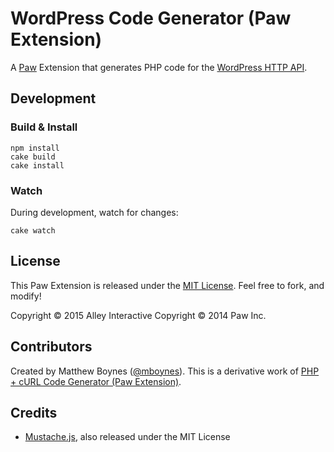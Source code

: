 # WordPress Code Generator (Paw Extension)

A [Paw](http://luckymarmot.com/paw/) Extension that generates PHP code for the [WordPress HTTP API](https://codex.wordpress.org/HTTP_API).

## Development

### Build & Install

```shell
npm install
cake build
cake install
```

### Watch

During development, watch for changes:

```shell
cake watch
```

## License

This Paw Extension is released under the [MIT License](LICENSE). Feel free to fork, and modify!

Copyright © 2015 Alley Interactive
Copyright © 2014 Paw Inc.

## Contributors

Created by Matthew Boynes ([@mboynes](https://github.com/mboynes)). This is a derivative work of [PHP + cURL Code Generator (Paw Extension)](https://github.com/luckymarmot/Paw-PHPcURLCodeGenerator).

## Credits

* [Mustache.js](https://github.com/janl/mustache.js/), also released under the MIT License
